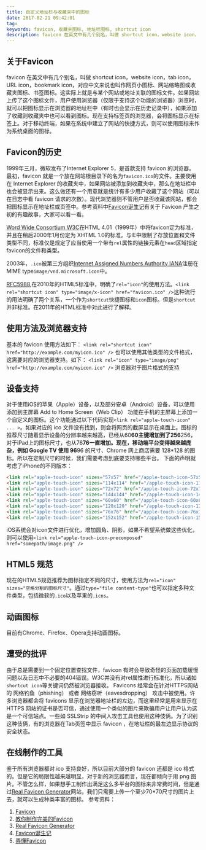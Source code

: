 ```yaml
---
title: 自定义地址栏与收藏夹中的图标
date: 2017-02-21 09:42:01
tag: 
keywords: favicon, 收藏夹图标, 地址栏图标, shortcut icon
description: favicon 在英文中有几个别名，叫做 shortcut icon，website icon，tab icon，URL icon，bookmark icon，对应中文来说也叫作网页小图标、网站缩略图或收藏夹图标、书签图标。
---
```



## 关于Favicon
favicon 在英文中有几个别名，叫做 shortcut icon，website icon，tab icon，URL icon，bookmark icon，对应中文来说也叫作网页小图标、网站缩略图或收藏夹图标、书签图标。这实际上就是与某个网站或地址关联的图标文件。如果网站上传了这个图标文件，用户使用浏览器（仅限于支持这个功能的浏览器）浏览时，就可以把图标显示在浏览器的地址栏中（有时也会显示在历史记录中），如果添加了收藏则收藏夹中也可以看到图标。现在支持标签页的浏览器，会将图标显示在标签上。对于移动终端，如果在系统中建立了网站的快捷方式，则可以使用图标来作为系统桌面的图标。

## Favicon的历史
1999年三月，微软发布了Internet Explorer 5，是首款支持 favicon 的浏览器。最初，favicon 就是一个放在网站根目录下的名为```favicon.ico```的文件。主要使用在 Internet Explorer 的收藏夹中，如果网站被添加到收藏夹中，那么在地址栏中也会被显示出来。这么做还有一个用意就是统计有多少用户收藏了这个网站（可以在日志中看 favicon 请求的次数）。现代浏览器则不管用户是否收藏该网站，都会把图标显示在地址栏或页签中。参考资料中[Favicon诞生记](https://zhuanlan.zhihu.com/p/19989351)有关于 Favicon 产生之初的有趣故事，大家可以看一看。

[Word Wide Consortium W3C](https://en.wikipedia.org/wiki/World_Wide_Web_Consortium)在HTML 4.01（1999年）中将favicon定为标准，并且在稍后2000年1月份定为 XHTML 1.0的标准。与IE中限制了存放位置和文件类型不同，标准仅是规定了应当使用一个带有```rel```属性的链接元素在```head```区域指定favicon的文件和类型。

2003年，```.ico```被第三方组织[Internet Assigned Numbers Authority IANA](https://en.wikipedia.org/wiki/Internet_Assigned_Numbers_Authority)注册在 MIME type```image/vnd.microsoft.icon```中。

[RFC5988](https://tools.ietf.org/html/rfc5988),在2010年的HTML5标准中，明确了```rel="icon"```的使用方法。```<link rel="shortcut icon" type="image/x-icon" href="favicon.ico" />```这种流行的用法明确了两个关系，一个作为```shortcut```快捷图标和```icon```图标。但是```shortcut```并非标准。在2011年的HTML标准中对此进行了解释。

## 使用方法及浏览器支持
基本的 favicon 使用方法如下：
```<link rel="shortcut icon" href="http://example.com/myicon.ico" />```
也可以使用其他类型的文件格式，这需要对应的浏览器支持。如下：
```<link rel="icon" type="image/png" href="http://example.com/myicon.ico" />```
浏览器对于图片格式的支持


## 设备支持
对于使用iOS的苹果（Apple）设备，以及部分安卓（Android）设备，可以使用 添加到主屏幕 Add to Home Screen（Web Clip） 功能在手机的主屏幕上添加一个自定义的图标。这个功能通过以下代码实现```<link rel="apple-touch-icon" ... >```。如果对应的 ico 文件没有找到，则会将网页的截屏显示在桌面上。图标的推荐尺寸随着显示设备的分辨率越来越高，已经从60**60主键增加到了256**256，对于iPad上的图标尺寸，也从76**76一直增加。现在，移动端平台变得越来越庞杂，例如 Google TV 使用 96**96 的尺寸、Chrome 网上商店需要 128*128 的图标。所以在定制尺寸的时候，我们需要考虑到底要支持哪些平台。
下面的声明就考虑了iPhone的不同版本：
```html
<link rel="apple-touch-icon" sizes="57x57" href="/apple-touch-icon-57x57.png"> 
<link rel="apple-touch-icon" sizes="114x114" href="/apple-touch-icon-114x114.png"> 
<link rel="apple-touch-icon" sizes="72x72" href="/apple-touch-icon-72x72.png"> 
<link rel="apple-touch-icon" sizes="144x144" href="/apple-touch-icon-144x144.png"> 
<link rel="apple-touch-icon" sizes="60x60" href="/apple-touch-icon-60x60.png"> 
<link rel="apple-touch-icon" sizes="120x120" href="/apple-touch-icon-120x120.png"> 
<link rel="apple-touch-icon" sizes="76x76" href="/apple-touch-icon-76x76.png"> 
<link rel="apple-touch-icon" sizes="152x152" href="/apple-touch-icon-152x152.png">
```
iOS系统会对icon文件进行优化，增加圆角、阴影，如果不希望系统做这些优化，则可以使用```<link rel="apple-touch-icon-precomposed" href="somepath/image.png" />```

## HTML5 规范
现在的HTML5规范推荐为图标指定不同的尺寸，使用方法为```rel="icon" sizes="空格分割的图标尺寸"```。通过```type="file content-type"```也可以指定多种文件类型，包括微软的```.ico```以及苹果的```.icns```。

## 动画图标
目前有Chrome、Firefox、Opera支持动画图标。

## 遭受的批评
由于总是需要到一个固定位置查找文件，favicon 有时会导致奇怪的页面加载缓慢问题以及日志中不必要的404错误。W3C并没有对rel属性进行标准化，所以诸如```shortcut icon```等关键词仍然被浏览器接收。
Favicons 经常会在针对HTTPS网站的 网络钓鱼（phishing） 或者 网络窃听（eavesdropping） 攻击中被使用。许多浏览器都会将 favicons 显示在浏览器地址栏的左边，而这里经常是用来显示在 HTTPS 网站的证书是否可信，通过使用一个类似的图片来欺骗用户让用户认为这是一个可信站点。一些如 SSLStrip 的中间人攻击工具也使用这种伎俩。为了识别这种伎俩，有的浏览器在Tab页签中显示 favicon ，在地址栏的最左边显示协议的安全状态。

## 在线制作的工具
鉴于所有浏览器都对 ico 支持良好，所以目前大部分的 favicon 还都是 ico 格式的。但是它的局限性越来越明显，对于新的浏览器而言，现在都倾向于用 png 图片。不管怎么样，如果想手工制作出满足这么多平台的图标来非常费时间，但是通过[Real Favicon Generator](http://realfavicongenerator.net/)网站，我们只需要上传一个至少70*70尺寸的图片上去，就可以生成种类丰富的图标。
参考资料：

1. [Favicon](https://en.wikipedia.org/wiki/Favicon)
2. [教你制作完美的Favicon](http://www.wenwenyun.com/w3c/design/2014/1126/3400.html)
3. [Real Favicon Generator](http://realfavicongenerator.net/)
4. [Favicon诞生记](https://zhuanlan.zhihu.com/p/19989351)
5. [弄懂Favicon](http://www.w3cplus.com/css/understand-the-favicon.html)